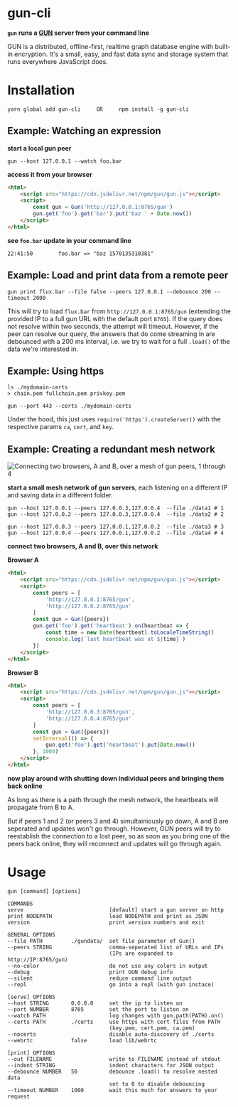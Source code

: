 # gun-cli
**`gun` runs a [GUN](https://gun.eco) server from your command line**

GUN is a distributed, offline-first, realtime graph database engine 
with built-in encryption. It's a small, easy, and fast data sync and 
storage system that runs everywhere JavaScript does. 


# Installation

	yarn global add gun-cli     OR     npm install -g gun-cli


## Example: Watching an expression

**start a local gun peer**

```console
gun --host 127.0.0.1 --watch foo.bar
```

**access it from your browser**

```html
<html>
	<script src="https://cdn.jsdelivr.net/npm/gun/gun.js"></script>
	<script>
		const gun = Gun('http://127.0.0.1:8765/gun')
		gun.get('foo').get('bar').put('baz ' + Date.now())
	</script>
</html>
```

**see `foo.bar` update in your command line**

```console
22:41:50        foo.bar => "baz 1570135310381"
```

## Example: Load and print data from a remote peer

```console
gun print flux.bar --file false --peers 127.0.0.1 --debounce 200 --timeout 2000
```

This will try to load `flux.bar` from `http://127.0.0.1:8765/gun` (extending the provided 
IP to a full gun URL with the default port `8765`). If the query does not resolve within 
two seconds, the attempt will timeout. However, if the peer can resolve our query, the 
answers that do come streaming in are debounced with a 200 ms interval, i.e. we try to 
wait for a full `.load()` of the data we're interested in. 

## Example: Using https

```console
ls ./mydomain-certs
> chain.pem fullchain.pem privkey.pem

gun --port 443 --certs ./mydomain-certs
```

Under the hood, this just uses `require('https').createServer()` with the respective 
params `ca`, `cert`, and `key`. 


## Example: Creating a redundant mesh network

![Connecting two browsers, A and B, over a mesh of gun peers, 1 through 4](https://skiqh.github.io/gun-cli/img/mesh-network.svg)

**start a small mesh network of gun servers**, each listening on a different IP and saving data in a different folder.

```console
gun --host 127.0.0.1 --peers 127.0.0.3,127.0.0.4  --file ./data1 # 1
gun --host 127.0.0.2 --peers 127.0.0.3,127.0.0.4  --file ./data2 # 2

gun --host 127.0.0.3 --peers 127.0.0.1,127.0.0.2  --file ./data3 # 3
gun --host 127.0.0.4 --peers 127.0.0.1,127.0.0.2  --file ./data4 # 4
```

**connect two browsers, A and B, over this network**

**Browser A**
```html
<html>
	<script src="https://cdn.jsdelivr.net/npm/gun/gun.js"></script>
	<script>
		const peers = [
			'http://127.0.0.1:8765/gun',
			'http://127.0.0.2:8765/gun'
		]
		const gun = Gun({peers})
		gun.get('foo').get('heartbeat').on(heartbeat => {
			const time = new Date(heartbeat).toLocaleTimeString()
			console.log(`last heartbeat was at ${time}`)
		})
	</script>
</html>
```

**Browser B**

```html
<html>
	<script src="https://cdn.jsdelivr.net/npm/gun/gun.js"></script>
	<script>
		const peers = [
			'http://127.0.0.3:8765/gun',
			'http://127.0.0.4:8765/gun'
		]
		const gun = Gun({peers})
		setInterval(() => {
			gun.get('foo').get('heartbeat').put(Date.now())
		}, 1000)
	</script>
</html>
```

**now play around with shutting down individual peers and bringing them back online**

As long as there is a path through the mesh network, the heartbeats will propagate from B to A. 

But if peers 1 and 2 (or peers 3 and 4) simultainiously go down, A and B are seperated 
and updates won't go through. However, GUN peers will try to reestablish the connection 
to a lost peer, so as soon as you bring one of the peers back online, they will reconnect 
and updates will go through again. 



# Usage

```
gun [command] [options]

COMMANDS
serve                           [default] start a gun server on http
print NODEPATH                  load NODEPATH and print as JSON
version                         print version numbers and exit

GENERAL OPTIONS
--file PATH         ./gundata/  set file parameter of Gun()
--peers STRING                  comma-seperated list of URLs and IPs
                                (IPs are expanded to http://IP:8765/gun)
--no-color                      do not use any colors in output
--debug                         print GUN debug info
--silent                        reduce command line output
--repl                          go into a repl (with gun instace)

[serve] OPTIONS
--host STRING       0.0.0.0     set the ip to listen on
--port NUMBER       8765        set the port to listen on
--watch PATH                    log changes with gun.path(PATH).on()
--certs PATH        ./certs     use https with cert files from PATH
                                (key.pem, cert.pem, ca.pem)
--nocerts                       disable auto-discovery of ./certs
--webrtc            false       load lib/webrtc

[print] OPTIONS
--out FILENAME                  write to FILENAME instead of stdout
--indent STRING                 indent characters for JSON output
--debounce NUMBER   50          debounce .load() to resolve nested data
                                set to 0 to disable debouncing
--timeout NUMBER    1000        wait this much for answers to your request
```
